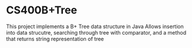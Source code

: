 # CS400B+Tree
This project implements a B+ Tree data structure in Java
Allows insertion into data strucutre, searching through tree with comparator, and a method that returns string representation of tree
